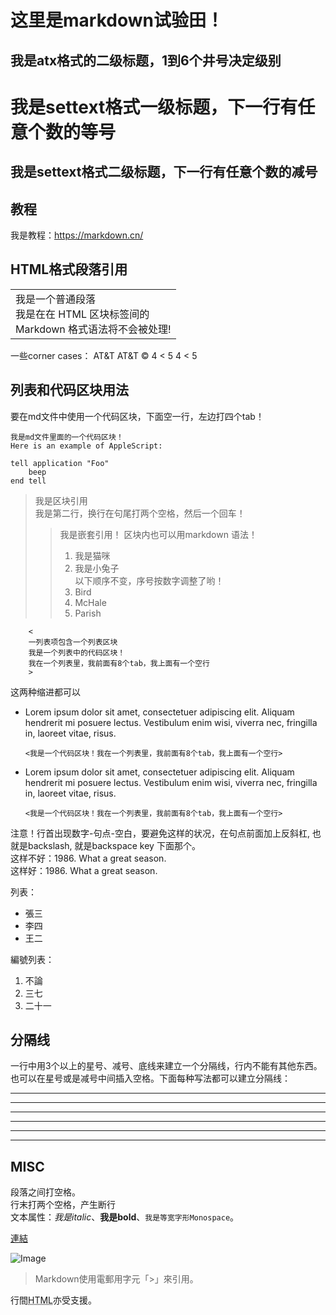# 这里是markdown试验田！
## 我是atx格式的二级标题，1到6个井号决定级别


我是settext格式一级标题，下一行有任意个数的等号
==
我是settext格式二级标题，下一行有任意个数的减号
-

## 教程  
我是教程：https://markdown.cn/

## HTML格式段落引用  
<table>
    <tr>
        <td>
         我是一个普通段落<br/>
         我是在在 HTML 区块标签间的<br/>
         Markdown 格式语法将不会被处理!
        </td>
    </tr>
</table>

一些corner cases： AT&T AT&amp;T &copy; 4 < 5 4 &lt; 5

## 列表和代码区块用法  
要在md文件中使用一个代码区块，下面空一行，左边打四个tab！

    我是md文件里面的一个代码区块！
    Here is an example of AppleScript:

    tell application "Foo"
        beep
    end tell

>我是区块引用  
我是第二行，换行在句尾打两个空格，然后一个回车！
>>我是嵌套引用！
>区块内也可以用markdown 语法！
>>1. 我是猫咪
>>2. 我是小兔子  
以下顺序不变，序号按数字调整了哟！
>>3. Bird
>>1. McHale
>>8. Parish

        <  
        一列表项包含一个列表区块  
        我是一个列表中的代码区块！   
        我在一个列表里，我前面有8个tab，我上面有一个空行  
        >

这两种缩进都可以
*   Lorem ipsum dolor sit amet, consectetuer adipiscing elit.
    Aliquam hendrerit mi posuere lectus. Vestibulum enim wisi,
    viverra nec, fringilla in, laoreet vitae, risus.
    
        <我是一个代码区块！我在一个列表里，我前面有8个tab，我上面有一个空行>
*   Lorem ipsum dolor sit amet, consectetuer adipiscing elit.
Aliquam hendrerit mi posuere lectus. Vestibulum enim wisi,
viverra nec, fringilla in, laoreet vitae, risus.

        <我是一个代码区块！我在一个列表里，我前面有8个tab，我上面有一个空行>

注意！行首出现数字-句点-空白，要避免这样的状况，在句点前面加上反斜杠, 也就是backslash, 就是backspace key 下面那个。  
这样不好：1986. What a great season.  
这样好：1986\. What a great season.

列表：

  * 張三
  * 李四
  * 王二

編號列表：

  1. 不論
  2. 三七
  3. 二十一

## 分隔线  
一行中用3个以上的星号、减号、底线来建立一个分隔线，行内不能有其他东西。也可以在星号或是减号中间插入空格。下面每种写法都可以建立分隔线：

---

* * *

***

*****

- - -

---------------------------------------

## MISC  
段落之间打空格。  
行末打两个空格，产生断行  
文本属性：_我是italic_、**我是bold**、`我是等宽字形Monospace`。

[連結](http://example.com)

![Image](https://i.ibb.co/dQPh7cV/Screenshot-Wikipedia-Markdown.png)

> Markdown使用電郵用字元「>」來引用。

行間<abbr title="Hypertext Markup Language">HTML</abbr>亦受支援。
